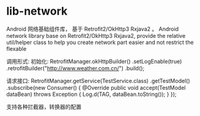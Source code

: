 # lib-network
Android 网络基础组件库， 基于 Retrofit2/OkHttp3 Rxjava2 。  Android network library base on Retrofit2/OkHttp3 Rxjava2, provide the relative util/helper class to help you create network part easier and not restrict the flexable

调用形式:
初始化:
        RetrofitManager.okHttpBuilder()
                .setLogEnable(true)
                .retrofitBuilder("http://www.weather.com.cn/")
                .build();

请求接口:
        RetrofitManager.getService(TestService.class)
                .getTestModel()
               .subscribe(new Consumer<TestModel>() {
                   @Override
                   public void accept(TestModel dataBean) throws Exception {
                       Log.d(TAG, dataBean.toString());
                   }
               });


支持各种拦截器，转换器的配置
